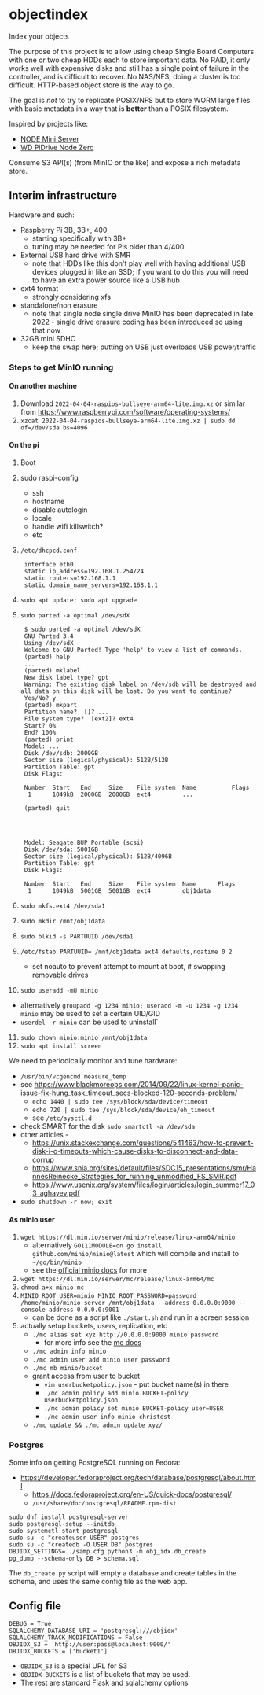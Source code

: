 # objectindex
Index your objects

The purpose of this project is to allow using cheap Single Board Computers with
one or two cheap HDDs each to store important data. No RAID, it only works well
with expensive disks and still has a single point of failure in the controller,
and is difficult to recover. No NAS/NFS; doing a cluster is too difficult.
HTTP-based object store is the way to go.

The goal is *not* to try to replicate POSIX/NFS but to store WORM large files
with basic metadata in a way that is **better** than a POSIX filesystem.

Inspired by projects like:

- [NODE Mini Server](https://n-o-d-e.net/node_mini_server.html)
- [WD PiDrive Node Zero](https://magpi.raspberrypi.com/articles/wd-pidrive-node-zero-review)

Consume S3 API(s) (from MinIO or the like) and expose a rich metadata store.

## Interim infrastructure

Hardware and such:

- Raspberry Pi 3B, 3B+, 400
  - starting specifically with 3B+
  - tuning may be needed for Pis older than 4/400
- External USB hard drive with SMR
  - note that HDDs like this don't play well with having additional USB devices plugged in like an SSD; if you want to do this you will need to have an extra power source like a USB hub
- ext4 format
  - strongly considering xfs
- standalone/non erasure
  - note that single node single drive MinIO has been deprecated in late 2022 - single drive erasure coding has been introduced so using that now
- 32GB mini SDHC
  - keep the swap here; putting on USB just overloads USB power/traffic

### Steps to get MinIO running

#### On another machine
1. Download `2022-04-04-raspios-bullseye-arm64-lite.img.xz` or similar from https://www.raspberrypi.com/software/operating-systems/ 
2. `xzcat 2022-04-04-raspios-bullseye-arm64-lite.img.xz | sudo dd of=/dev/sda bs=4096`

#### On the pi
1. Boot
2. sudo raspi-config
   - ssh
   - hostname
   - disable autologin
   - locale
   - handle wifi killswitch?
   - etc
3. `/etc/dhcpcd.conf`

        interface eth0
        static ip_address=192.168.1.254/24
        static routers=192.168.1.1
        static domain_name_servers=192.168.1.1

4. `sudo apt update; sudo apt upgrade`
5. `sudo parted -a optimal /dev/sdX`

		$ sudo parted -a optimal /dev/sdX
		GNU Parted 3.4
		Using /dev/sdX
		Welcome to GNU Parted! Type 'help' to view a list of commands.
		(parted) help    
		...                                                         
		(parted) mklabel                                                          
		New disk label type? gpt
		Warning: The existing disk label on /dev/sdb will be destroyed and all data on this disk will be lost. Do you want to continue?
		Yes/No? y                                                                 
		(parted) mkpart                                                           
		Partition name?  []? ...
		File system type?  [ext2]? ext4                                           
		Start? 0%                                                                  
		End? 100%                                                                 
		(parted) print                                                            
		Model: ...
		Disk /dev/sdb: 2000GB
		Sector size (logical/physical): 512B/512B
		Partition Table: gpt
		Disk Flags: 

		Number  Start   End     Size    File system  Name          Flags
		 1      1049kB  2000GB  2000GB  ext4         ...

		(parted) quit   




		Model: Seagate BUP Portable (scsi)
		Disk /dev/sda: 5001GB
		Sector size (logical/physical): 512B/4096B
		Partition Table: gpt
		Disk Flags: 

		Number  Start   End     Size    File system  Name      Flags
		 1      1049kB  5001GB  5001GB  ext4         obj1data

6. `sudo mkfs.ext4 /dev/sda1`
7. `sudo mkdir /mnt/obj1data`
8. `sudo blkid -s PARTUUID /dev/sda1`
9. `/etc/fstab`: `PARTUUID= /mnt/obj1data ext4 defaults,noatime 0 2`
   - set noauto to prevent attempt to mount at boot, if swapping removable drives
10. `sudo useradd -mU minio`
   - alternatively `groupadd -g 1234 minio; useradd -m -u 1234 -g 1234 minio` may be used to set a certain UID/GID
   - `userdel -r minio` can be used to uninstall`
11. `sudo chown minio:minio /mnt/obj1data`
12. `sudo apt install screen`

We need to periodically monitor and tune hardware:
- `/usr/bin/vcgencmd measure_temp`
- see https://www.blackmoreops.com/2014/09/22/linux-kernel-panic-issue-fix-hung_task_timeout_secs-blocked-120-seconds-problem/
  - `echo 1440 | sudo tee /sys/block/sda/device/timeout`
  - `echo 720 | sudo tee /sys/block/sda/device/eh_timeout`
  - see `/etc/sysctl.d`
- check SMART for the disk `sudo smartctl -a /dev/sda`
- other articles -
  - https://unix.stackexchange.com/questions/541463/how-to-prevent-disk-i-o-timeouts-which-cause-disks-to-disconnect-and-data-corrup
  - https://www.snia.org/sites/default/files/SDC15_presentations/smr/HannesReinecke_Strategies_for_running_unmodified_FS_SMR.pdf
  - https://www.usenix.org/system/files/login/articles/login_summer17_03_aghayev.pdf
- `sudo shutdown -r now; exit`

#### As minio user
1. `wget https://dl.min.io/server/minio/release/linux-arm64/minio`
   - alternatively `GO111MODULE=on go install github.com/minio/minio@latest` which will compile and install to `~/go/bin/minio`
   - see the [official minio docs](https://min.io/docs/minio/linux/) for more
2. `wget https://dl.min.io/server/mc/release/linux-arm64/mc`
3. `chmod a+x minio mc`
4. `MINIO_ROOT_USER=minio MINIO_ROOT_PASSWORD=password /home/minio/minio server /mnt/obj1data --address 0.0.0.0:9000 --console-address 0.0.0.0:9001`
   - can be done as a script like `./start.sh` and run in a screen session
5. actually setup buckets, users, replication, etc
   - `./mc alias set xyz http://0.0.0.0:9000 minio password`
     - for more info see the [mc docs](https://min.io/docs/minio/linux/reference/minio-mc/mc-alias-set.html)
   - `./mc admin info minio`
   - `./mc admin user add minio user password`
   - `./mc mb minio/bucket`
   - grant access from user to bucket
     - `vim userbucketpolicy.json` - put bucket name(s) in there
     - `./mc admin policy add minio BUCKET-policy userbucketpolicy.json`
     - `./mc admin policy set minio BUCKET-policy user=USER`
     - `./mc admin user info minio christest`
   - `./mc update && ./mc admin update xyz/`

### Postgres

Some info on getting PostgreSQL running on Fedora:

- https://developer.fedoraproject.org/tech/database/postgresql/about.html
  - https://docs.fedoraproject.org/en-US/quick-docs/postgresql/
  - `/usr/share/doc/postgresql/README.rpm-dist`

```
sudo dnf install postgresql-server
sudo postgresql-setup --initdb
sudo systemctl start postgresql
sudo su -c "createuser USER" postgres
sudo su -c "createdb -O USER DB" postgres
OBJIDX_SETTINGS=../samp.cfg python3 -m obj_idx.db_create
pg_dump --schema-only DB > schema.sql
```

The `db_create.py` script will empty a database and create tables in the schema, and uses the same config file as the web app.

## Config file

```
DEBUG = True
SQLALCHEMY_DATABASE_URI = 'postgresql:///objidx'
SQLALCHEMY_TRACK_MODIFICATIONS = False
OBJIDX_S3 = 'http://user:pass@localhost:9000/'
OBJIDX_BUCKETS = ['bucket1']
```

- `OBJIDX_S3` is a special URL for S3
- `OBJIDX_BUCKETS` is a list of buckets that may be used.
- The rest are standard Flask and sqlalchemy options
